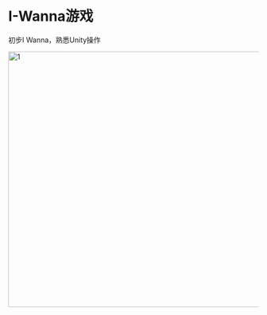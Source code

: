 # I-Wanna游戏
初步I Wanna，熟悉Unity操作

<img width="514" alt="1" src="https://github.com/kelly7337/I-Wanna/assets/99313780/6f422df2-f0d4-4224-b345-093cb02b1503">
